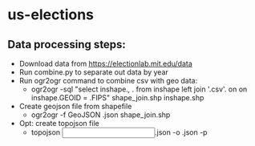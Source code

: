 # us-elections


## Data processing steps:
* Download data from https://electionlab.mit.edu/data
* Run combine.py to separate out data by year
* Run ogr2ogr command to combine csv with geo data:
	* ogr2ogr -sql "select inshape.*, <csvname>.* from inshape left join '<csvname>.csv'.<csvname> on on inshape.GEOID = <csvname>.FIPS" shape_join.shp inshape.shp
* Create geojson file from shapefile 
	* ogr2ogr   -f GeoJSON <output>.json  shape_join.shp
* Opt: create topojson file
	* topojson <input>.json  -o <output>.json  -p
